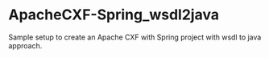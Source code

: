 # ApacheCXF-Spring_wsdl2java
Sample setup to create an Apache CXF with Spring project with wsdl to java approach.
